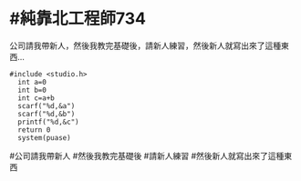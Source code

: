 # #純靠北工程師734


公司請我帶新人，然後我教完基礎後，請新人練習，然後新人就寫出來了這種東西...


```
#include <studio.h>
  int a=0
  int b=0
  int c=a+b
  scarf("%d,&a")
  scarf("%d,&b")
  printf("%d,&c")
  return 0
  system(puase)
```


#公司請我帶新人 #然後我教完基礎後 #請新人練習 #然後新人就寫出來了這種東西
